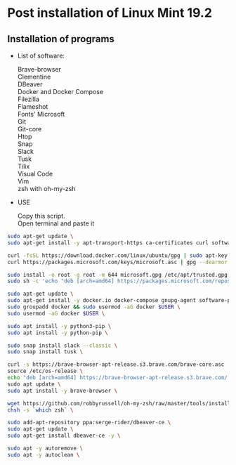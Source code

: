 # Post installation of Linux Mint 19.2
## Installation of programs  
* List of software:
  
  
  Brave-browser  
  Clementine  
  DBeaver  
  Docker  and Docker Compose  
  Filezilla  
  Flameshot  
  Fonts' Microsoft  
  Git  
  Git-core  
  Htop  
  Snap  
  Slack  
  Tusk  
  Tilix  
  Visual Code  
  Vim  
  zsh with oh-my-zsh  

* USE

  Copy this script.  
  Open terminal and paste it  
```sh
sudo apt-get update \ 
sudo apt-get install -y apt-transport-https ca-certificates curl software-properties-common \ 

curl -fsSL https://download.docker.com/linux/ubuntu/gpg | sudo apt-key add -  && echo -e "\ndeb [arch=amd64] https://download.docker.com/linux/ubuntu bionic stable" | sudo tee -a /etc/apt/sources.list \ 
curl https://packages.microsoft.com/keys/microsoft.asc | gpg --dearmor > microsoft.gpg \ 

sudo install -o root -g root -m 644 microsoft.gpg /etc/apt/trusted.gpg.d/ \ 
sudo sh -c 'echo "deb [arch=amd64] https://packages.microsoft.com/repos/vscode stable main" > /etc/apt/sources.list.d/vscode.list' \ 

sudo apt-get update \ 
sudo apt-get install -y docker.io docker-compose gnupg-agent software-properties-common code clementine git git-core snapd zsh vim tilix filezilla htop ttf-mscorefonts-installer flameshot \  
sudo groupadd docker && sudo usermod -aG docker $USER \ 
sudo usermod -aG docker $USER \ 

sudo apt install -y python3-pip \ 
sudo apt install -y python-pip \ 

sudo snap install slack --classic \ 
sudo snap install tusk \ 

curl -s https://brave-browser-apt-release.s3.brave.com/brave-core.asc | sudo apt-key --keyring /etc/apt/trusted.gpg.d/brave-browser-release.gpg add - \
source /etc/os-release \ 
echo "deb [arch=amd64] https://brave-browser-apt-release.s3.brave.com/ $UBUNTU_CODENAME main" | sudo tee /etc/apt/sources.list.d/brave-browser-release-${UBUNTU_CODENAME}.list \
sudo apt update \ 
sudo apt install -y brave-browser \ 

wget https://github.com/robbyrussell/oh-my-zsh/raw/master/tools/install.sh -O - | zsh \ 
chsh -s `which zsh` \ 

sudo add-apt-repository ppa:serge-rider/dbeaver-ce \ 
sudo apt-get update \ 
sudo apt-get install dbeaver-ce -y \ 

sudo apt -y autoremove \ 
sudo apt -y autoclean \ 

```
